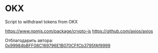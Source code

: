 # OKX
Script to withdrawl tokens from OKX

https://www.npmjs.com/package/crypto-js
https://github.com/axios/axios

Отблагодарить автора: [0x99984bBFF08C169796E1B070CFfCb3795fAf9999](https://debank.com/profile/0x99984bBFF08C169796E1B070CFfCb3795fAf9999)